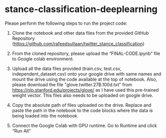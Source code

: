 # stance-classification-deeplearning


Please perform the following steps to run the project code: 

1.	Clone the notebook and other data files from the provided GitHub Repository (https://github.com/rafeedsultaan/twitter_stance_classification)

2.	From the cloned repository, please upload the “FINAL-CODE.ipynb” file to Google colab environment. 

3.	Upload all the data files provided (train.csv, test.csv, independent_dataset.csv) onto your google drive with same names and mount the drive using the code available at the top of notebook. Also, please download the file "glove.twitter.27B.100d.txt" from https://nlp.stanford.edu/projects/glove/ as I have used this pre-trained weight vector. This files also needs to be uploaded on google drive.

4.	Copy the absolute path of files uploaded on the drive. Replace and paste the path in the notebook to the code blocks where the data is being loaded into the notebook. 

5.	Connect the Google Colab with GPU runtime. Go to Runtime and click “Run All” 
